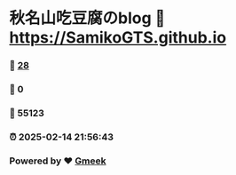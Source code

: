 # 秋名山吃豆腐のblog :link: https://SamikoGTS.github.io 
### :page_facing_up: [28](https://SamikoGTS.github.io/tag.html) 
### :speech_balloon: 0 
### :hibiscus: 55123 
### :alarm_clock: 2025-02-14 21:56:43 
### Powered by :heart: [Gmeek](https://github.com/Meekdai/Gmeek)
